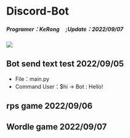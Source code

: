 # Discord-Bot
##### Programer：KeRong &nbsp;&nbsp;&nbsp;&nbsp;;Update：2022/09/07
![](https://i.imgur.com/vvu4QsJ.gif)

## Bot send text test 2022/09/05
- File：main.py
- Command
User：$hi -> Bot : Hello!
## rps game 2022/09/06

## Wordle game 2022/09/07
